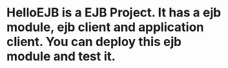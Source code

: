 # HelloEJB is a EJB Project. It has a ejb module, ejb client and application client. You can deploy this ejb module and test it.
